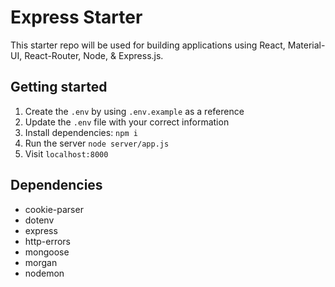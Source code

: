 # Express Starter

This starter repo will be used for building applications using React, Material-UI, React-Router, Node, & Express.js.

## Getting started

1. Create the `.env` by using `.env.example` as a reference
2. Update the `.env` file with your correct information
3. Install dependencies: `npm i`
4. Run the server `node server/app.js`
5. Visit `localhost:8000`

## Dependencies

- cookie-parser
- dotenv
- express
- http-errors
- mongoose
- morgan
- nodemon
